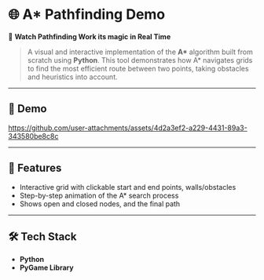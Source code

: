 # 🌐 A* Pathfinding Demo  
🧭 **Watch Pathfinding Work its magic in Real Time**  
> A visual and interactive implementation of the **A\*** algorithm built from scratch using **Python**. This tool demonstrates how A\* navigates grids to find the most efficient route between two points, taking obstacles and heuristics into account.

---

## 🎥 Demo  


https://github.com/user-attachments/assets/4d2a3ef2-a229-4431-89a3-343580be8c8c


---

## 🧠 Features
- Interactive grid with clickable start and end points, walls/obstacles   
- Step-by-step animation of the A\* search process  
- Shows open and closed nodes, and the final path  

---

## 🛠️ Tech Stack
- **Python**
- **PyGame Library**
